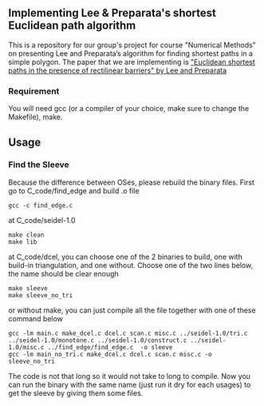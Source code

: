 ## Implementing Lee & Preparata's shortest Euclidean path algorithm
This is a repository for our group's project for course "Numerical Methods" on presenting Lee and Preparata’s algorithm for finding shortest paths in a simple polygon.
The paper that we are implementing is ["Euclidean shortest paths in the presence of rectilinear barriers" by Lee and Preparata](https://www.semanticscholar.org/paper/Euclidean-shortest-paths-in-the-presence-of-Lee-Preparata/086cf6cb05ee77f0df9cccf8d3ec1328f0e9241f)
### Requirement
You will need gcc (or a compiler of your choice, make sure to change the Makefile), make.

## Usage
### Find the Sleeve
Because the difference between OSes, please rebuild the binary files. 
First go to C_code/find_edge and build .o file
```
gcc -c find_edge.c
```
at C_code/seidel-1.0
```
make clean
make lib
```
at C_code/dcel, you can choose one of the 2 binaries to build, one with build-in triangulation, and one without. Choose one of the two lines below, the name should be clear enough
```
make sleeve
make sleeve_no_tri
```
or without make, you can just compile all the file together with one of these command below
```
gcc -lm main.c make_dcel.c dcel.c scan.c misc.c ../seidel-1.0/tri.c ../seidel-1.0/monotone.c ../seidel-1.0/construct.c ../seidel-1.0/misc.c ../find_edge/find_edge.c  -o sleeve
gcc -lm main_no_tri.c make_dcel.c dcel.c scan.c misc.c -o sleeve_no_tri
```
The code is not that long so it would not take to long to compile.
Now you can run the binary with the same name (just run it dry for each usages) to get the sleeve by giving them some files.
